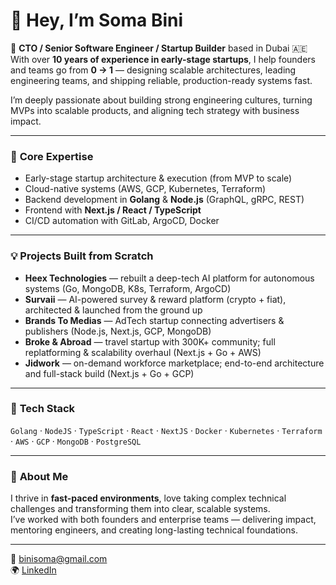 # 👋 Hey, I’m Soma Bini  

🚀 **CTO / Senior Software Engineer / Startup Builder** based in Dubai 🇦🇪  
With over **10 years of experience in early-stage startups**, I help founders and teams go from **0 → 1** — designing scalable architectures, leading engineering teams, and shipping reliable, production-ready systems fast.  

I’m deeply passionate about building strong engineering cultures, turning MVPs into scalable products, and aligning tech strategy with business impact.  

---

### 🧠 **Core Expertise**
- Early-stage startup architecture & execution (from MVP to scale)  
- Cloud-native systems (AWS, GCP, Kubernetes, Terraform)  
- Backend development in **Golang** & **Node.js** (GraphQL, gRPC, REST)  
- Frontend with **Next.js / React / TypeScript**  
- CI/CD automation with GitLab, ArgoCD, Docker  

---

### 💡 **Projects Built from Scratch**
- **Heex Technologies** — rebuilt a deep-tech AI platform for autonomous systems (Go, MongoDB, K8s, Terraform, ArgoCD)  
- **Survaii** — AI-powered survey & reward platform (crypto + fiat), architected & launched from the ground up  
- **Brands To Medias** — AdTech startup connecting advertisers & publishers (Node.js, Next.js, GCP, MongoDB)  
- **Broke & Abroad** — travel startup with 300K+ community; full replatforming & scalability overhaul (Next.js + Go + AWS)  
- **Jidwork** — on-demand workforce marketplace; end-to-end architecture and full-stack build (Next.js + Go + GCP)  

---

### 🧰 **Tech Stack**
`Golang` · `NodeJS` · `TypeScript` · `React` · `NextJS` · `Docker` · `Kubernetes` · `Terraform` · `AWS` · `GCP` · `MongoDB` · `PostgreSQL`

---

### 💬 **About Me**
I thrive in **fast-paced environments**, love taking complex technical challenges and transforming them into clear, scalable systems.  
I’ve worked with both founders and enterprise teams — delivering impact, mentoring engineers, and creating long-lasting technical foundations.  

---

📧 [binisoma@gmail.com](mailto:binisoma@gmail.com)  
🌍 [LinkedIn](https://linkedin.com/in/somabini)
